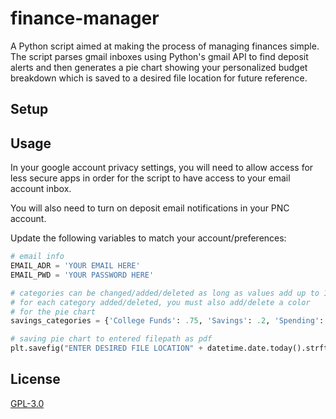 # finance-manager

A Python script aimed at making the process of managing finances simple. The script parses gmail inboxes
using Python's gmail API to find deposit alerts and then generates a pie chart showing your personalized budget breakdown
which is saved to a desired file location for future reference.

## Setup

## Usage

In your google account privacy settings, you will need to allow access for less secure apps in order for the
script to have access to your email account inbox.

You will also need to turn on deposit email notifications in your PNC account.

Update the following variables to match your account/preferences:

```python
# email info
EMAIL_ADR = 'YOUR EMAIL HERE'
EMAIL_PWD = 'YOUR PASSWORD HERE'

# categories can be changed/added/deleted as long as values add up to 1.0.
# for each category added/deleted, you must also add/delete a color
# for the pie chart
savings_categories = {'College Funds': .75, 'Savings': .2, 'Spending': .05}

# saving pie chart to entered filepath as pdf
plt.savefig("ENTER DESIRED FILE LOCATION" + datetime.date.today().strftime("%b%d") + ".pdf", bbox_inches="tight"
```

## License
[GPL-3.0](https://choosealicense.com/licenses/gpl-3.0/)

